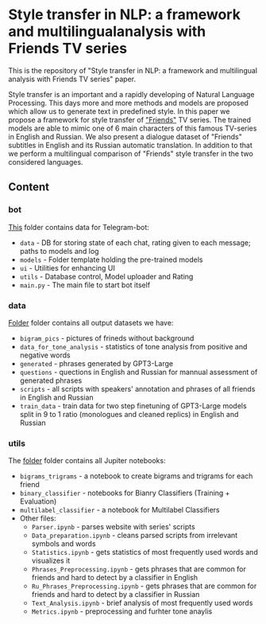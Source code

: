 # Style transfer in NLP: a framework and multilingualanalysis with Friends TV series

This is the repository of "Style transfer in NLP: a framework and multilingual analysis with Friends TV series" paper. 

Style transfer is an important and a rapidly developing of Natural Language Processing. This days more and more methods and models are proposed which allow us to generate text in predefined style. In this paper we propose a framework for style transfer of ["Friends"](https://en.wikipedia.org/wiki/Friends) TV series. The trained models are able to mimic one of 6 main characters of this famous TV-series in English and Russian.  We also present a dialogue dataset of "Friends" subtitles in English and its Russian automatic translation. In addition to that we perform a multilingual comparison of "Friends" style transfer in the two considered languages.

## Content
### bot
 
[This](https://github.com/Alenush/style_transfer_sirius2021summer/tree/master/bot) folder contains data for Telegram-bot:
- `data` - DB for storing state of each chat, rating given to each message; paths to models and log
- `models` - Folder template holding the pre-trained models
- `ui` - Utilities for enhancing UI
- `utils` - Database control, Model uploader and Rating
- `main.py` - The main file to start bot itself

### data
 
[Folder](https://github.com/Alenush/style_transfer_sirius2021summer/tree/master/data) folder contains all output datasets we have:
- `bigram_pics` - pictures of frineds without background
- `data_for_tone_analysis` - statistics of tone analysis from positive and negative words
- `generated` - phrases generated by GPT3-Large
- `questions` - quections in English and Russian for mannual assessment of generated phrases
- `scripts` - all scripts with speakers' annotation and phrases of all friends in English and Russian
- `train_data` - train data for two step finetuning of GPT3-Large models split in 9 to 1 ratio (monologues and cleaned replics) in English and Russian

### utils
 
The [folder](https://github.com/Alenush/style_transfer_sirius2021summer/tree/master/utils) folder contains all Jupiter notebooks:
- `bigrams_trigrams` - a notebook to create bigrams and trigrams for each friend
- `binary_classifier` - notebooks for Bianry Classifiers (Training + Evaluation)
- `multilabel_classifier` - a notebook for Multilabel Classifiers
- Other files:
    - `Parser.ipynb` - parses website with series' scripts
    - `Data_preparation.ipynb` - cleans parsed scripts from irrelevant symbols and words
    - `Statistics.ipynb` - gets statistics of most frequently used words and visualizes it 
    - `Phrases_Preprocessing.ipynb` - gets phrases that are common for friends and hard to detect by a classifier in English
    - `Ru_Phrases_Preprocessing.ipynb` - gets phrases that are common for friends and hard to detect by a classifier in Russian
    - `Text_Analysis.ipynb` - brief analysis of most frequently used words
    - `Metrics.ipynb` - preprocessing and furhter tone anaylis